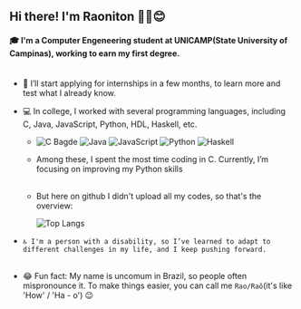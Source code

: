 
## Hi there! I'm Raoniton ✌🏾😊
#### 🎓 I'm a Computer Engeneering student at UNICAMP(State University of Campinas), working to earn my first degree.<br><br>

- 📧 I’ll start applying for internships in a few months, to learn more and test what I already know.

- 💻 In college, I worked with several programming languages, including 
C, Java, JavaScript, Python, HDL, Haskell, etc. 
  - ![C Bagde](https://img.shields.io/badge/C-gray?style=for-the-badge&logo=c&logoColor=white) ![Java](https://img.shields.io/badge/java-%23ED8B00.svg?style=for-the-badge&logo=openjdk&logoColor=white) ![JavaScript](https://img.shields.io/badge/JavaScript-F7DF1E?style=for-the-badge&logo=javascript&logoColor=000) ![Python](https://img.shields.io/badge/python-3670A0?style=for-the-badge&logo=python&logoColor=white) ![Haskell](https://img.shields.io/badge/Haskell-5e5086?style=for-the-badge&logo=haskell&logoColor=white)
  - Among these, I spent the most time coding in C. Currently, I’m focusing on improving my Python skills <br><br>
  - But here on github I didn't upload all my codes, so that's the overview:
    
    ![Top Langs](https://github-readme-stats.vercel.app/api/top-langs/?username=raoniton&hide=portugol,prolog,jupyter%20notebook&layout=compact&theme=dark)

    <!-- <img alt="github stats" src="https://github-readme-stats.vercel.app/api/top-langs/?username=raoniton&layout=compact&theme=dark" /> -->
    <!-- card layout: https://github.com/anuraghazra/github-readme-stats?tab=readme-ov-file -->

- ```♿️ I'm a person with a disability, so I’ve learned to adapt to different challenges in my life, and I keep pushing forward.```
<br><br>

- 😂 Fun fact: My name is uncomum in Brazil, so people often mispronounce it. To make things easier, you can call me ```Rao/Raô```(it's like 'How' / 'Ha - o') 😉





<!--
**raoniton/raoniton** is a ✨ _special_ ✨ repository because its `README.md` (this file) appears on your GitHub profile.

Here are some ideas to get you started:

- 🔭 I’m currently working on ...
- 🌱 I’m currently learning ...
- 👯 I’m looking to collaborate on ...
- 🤔 I’m looking for help with ...
- 💬 Ask me about ...
- 📫 How to reach me: ...
- 😄 Pronouns: ...
- ⚡ Fun fact: ...
-->
